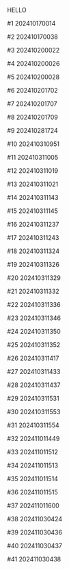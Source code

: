 HELLO

#1 202410170014

#2 202410170038

#3 202410200022

#4 202410200026

#5 202410200028

#6 202410201702

#7 202410201707

#8 202410201709

#9 202410281724

#10 202410310951

#11 202410311005

#12 202410311019

#13 202410311021

#14 202410311143

#15 202410311145

#16 202410311237

#17 202410311243

#18 202410311324

#19 202410311326

#20 202410311329

#21 202410311332

#22 202410311336

#23 202410311346

#24 202410311350

#25 202410311352

#26 202410311417

#27 202410311433

#28 202410311437

#29 202410311531

#30 202410311553

#31 202410311554

#32 202411011449

#33 202411011512

#34 202411011513

#35 202411011514

#36 202411011515

#37 202411011600

#38 202411030424

#39 202411030436

#40 202411030437

#41 202411030438
